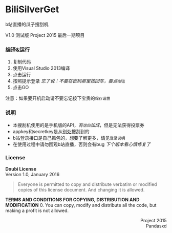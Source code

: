 # BiliSilverGet
b站直播的瓜子搜刮机

V1.0 测试版
Project 2015 最后一期项目

### 编译&运行
1. 复制代码
2. 使用Visual Studio 2013编译
3. 点击运行
4. 按照提示登录 *忘了说：不要在密码那里按回车，要点*`按钮`
5. 点击GO

注意：如果要开机启动请不要忘记按下宝贵的`保存设置`

### 说明
- 本搜刮机使用的是手机版的API，*有`信仰`加成*，但是无法获得投票券
- appkey和secretkey是从[别处](https://github.com/cnbeining/bilibili-grab-silver/blob/master/autograb.py)搜刮到的
- b站登录接口是自己抓包的，想要了解更多，请见`登录说明`
- 在使用过程中请勿围观b站直播，否则会有bug *下个版本看心情修复了*

### License

**Doubi License**
<br/>
Version 1.0, January 2016

> Everyone is permitted to copy and distribute verbatim or modified copies of this license document.
And changing it is allowed.

**TERMS AND CONDITIONS FOR COPYING, DISTRIBUTION AND MODIFICATION**
0. You can copy, modify and distribute all the code, but making a profit is not allowed.
<!-- TEST FOR HTML CODE -->
<p align="right">
Project 2015<br/>
Pandasxd
</p>
